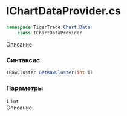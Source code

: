 
# IChartDataProvider.cs
```csharp
namespace TigerTrade.Chart.Data  
    class IChartDataProvider
```

Описание

### Синтаксис
```csharp
IRawCluster GetRawCluster(int i)
```

### Параметры
**`i`** `int`  
 Описание  
  

                    
                    